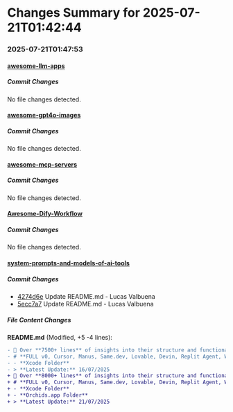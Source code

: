 # Changes Summary for 2025-07-21T01:42:44

### 2025-07-21T01:47:53

#### [awesome-llm-apps](https://github.com/Shubhamsaboo/awesome-llm-apps)

##### Commit Changes

No file changes detected.

#### [awesome-gpt4o-images](https://github.com/jamez-bondos/awesome-gpt4o-images)

##### Commit Changes

No file changes detected.

#### [awesome-mcp-servers](https://github.com/punkpeye/awesome-mcp-servers)

##### Commit Changes

No file changes detected.

#### [Awesome-Dify-Workflow](https://github.com/svcvit/Awesome-Dify-Workflow)

##### Commit Changes

No file changes detected.

#### [system-prompts-and-models-of-ai-tools](https://github.com/x1xhlol/system-prompts-and-models-of-ai-tools)

##### Commit Changes

- [4274d6e](https://github.com/x1xhlol/system-prompts-and-models-of-ai-tools/commit/4274d6e3409d0ece2441c942e62bbf5fcd119a36) Update README.md - Lucas Valbuena
- [5ecc7a7](https://github.com/x1xhlol/system-prompts-and-models-of-ai-tools/commit/5ecc7a724093e8d887769211af18dd78eae61321) Update README.md - Lucas Valbuena


##### File Content Changes

**README.md** (Modified, +5 -4 lines):

```diff
- 📜 Over **7500+ lines** of insights into their structure and functionality.
- # **FULL v0, Cursor, Manus, Same.dev, Lovable, Devin, Replit Agent, Windsurf Agent, VSCode Agent, Dia Browser, Trae AI, Cluely, Perplexity, Xcode & Spawn (And other Open Sourced) System Prompts, Tools & AI Models**
- - **Xcode Folder**
- > **Latest Update:** 16/07/2025
+ 📜 Over **8000+ lines** of insights into their structure and functionality.
+ # **FULL v0, Cursor, Manus, Same.dev, Lovable, Devin, Replit Agent, Windsurf Agent, VSCode Agent, Dia Browser, Trae AI, Cluely, Perplexity, Xcode, Spawn & Orchids.app (And other Open Sourced) System Prompts, Tools & AI Models**
+ - **Xcode Folder**
+ - **Orchids.app Folder**
+ > **Latest Update:** 21/07/2025
```
